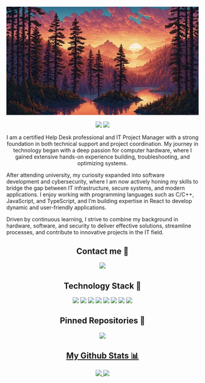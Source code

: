 <p align="center">
 <img src="https://github.com/Kozirr/Kozirr/blob/main/images/background.jpg" />
</p>

<p align="center">
 <img src="https://img.shields.io/github/followers/Kozirr?style=for-the-badge&label=FOLLOWERS&color=red"/>
 <img src="https://img.shields.io/github/stars/Kozirr?style=for-the-badge&color=red">
</p>

<p align="center">
I am a certified Help Desk professional and IT Project Manager with a strong foundation in both technical support and project coordination. My journey in technology began with a deep passion for computer hardware, where I gained extensive hands-on experience building, troubleshooting, and optimizing systems.

After attending university, my curiosity expanded into software development and cybersecurity, where I am now actively honing my skills to bridge the gap between IT infrastructure, secure systems, and modern applications. I enjoy working with programming languages such as C/C++, JavaScript, and TypeScript, and I’m building expertise in React to develop dynamic and user-friendly applications.

Driven by continuous learning, I strive to combine my background in hardware, software, and security to deliver effective solutions, streamline processes, and contribute to innovative projects in the IT field.
</p>

<h2 align="center">Contact me 📩</h2>

<p align="center">
  <a href="https://discordapp.com/users/699319454739464224">
    <img src="https://img.shields.io/badge/Discord-%235865F2.svg?style=for-the-badge&logo=discord&logoColor=white"/>
  </a>
</p>

<h2 align="center">Technology Stack 🚀</h2>

<p align="center">
  <img src="https://img.shields.io/badge/C-%23121011.svg?style=for-the-badge&logo=c&logoColor=white"/>
  <img src="https://img.shields.io/badge/C++-%23121011.svg?style=for-the-badge&logo=cplusplus&logoColor=white"/>
  <img src="https://img.shields.io/badge/Rust-%23121011.svg?style=for-the-badge&logo=rust&logoColor=white"/>
  <img src="https://img.shields.io/badge/GO-%23121011.svg?style=for-the-badge&logo=go&logoColor=white"/>
  <img src="https://img.shields.io/badge/JavaScript-%23121011.svg?style=for-the-badge&logo=javascript&logoColor=white"/>
  <img src="https://img.shields.io/badge/TypeScript-%23121011.svg?style=for-the-badge&logo=typescript&logoColor=white"/>
  <img src="https://img.shields.io/badge/React-%23121011.svg?style=for-the-badge&logo=react&logoColor=white"/>
  <img src="https://img.shields.io/badge/Debian-%23121011.svg?style=for-the-badge&logo=debian&logoColor=white"/>
  
</p>

<h2 align="center">Pinned Repositories 📌</h2>

<p align="center">
 <a href="https://github.com/Kozirr/Simple-Calculator">
  <img align="center" src="https://github-readme-stats-theyka.vercel.app/api/pin/?username=Kozirr&repo=simple-calculator&theme=radical&show_icons=true&disable_animations=true&show_owner=true" />
</p>

<h2 align="center">My Github Stats 📊</h2>

<p align="center">
  <img src="https://github-readme-stats-theyka.vercel.app/api?username=Kozirr&show_icons=true&theme=radical&line_height=28">
  <img src="https://github-readme-stats-theyka.vercel.app/api/top-langs/?username=Kozirr&layout=donut&theme=radical&exclude_repo=github-readme-stats">
</p>
